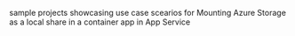 
sample projects showcasing use case scearios for Mounting Azure Storage as a local share in a container app in App Service
